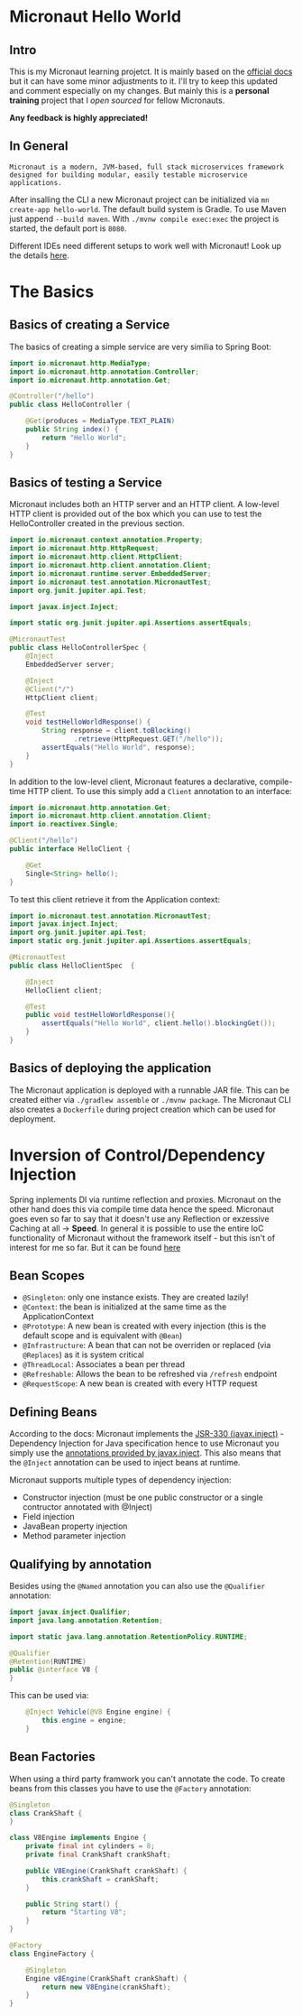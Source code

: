 # Micronaut Hello World

## Intro

This is my Micronaut learning projetct. It is mainly based on the [official docs](https://docs.micronaut.io/latest/guide/index.html#) but it can have some minor adjustments to it. I'll try to keep this updated and comment especially on my changes. But mainly this is a **personal training** project that I _open sourced_ for fellow Micronauts.

**Any feedback is highly appreciated!**

## In General

    Micronaut is a modern, JVM-based, full stack microservices framework designed for building modular, easily testable microservice applications.

After insalling the CLI a new Micronaut project can be initialized via `mn create-app hello-world`. The default build system is Gradle. To use Maven just append `--build maven`. With `./mvnw compile exec:exec` the project is started, the default port is `8080`.

Different IDEs need different setups to work well with Micronaut! Look up the details [here](https://docs.micronaut.io/latest/guide/index.html#ideSetup).

# The Basics

## Basics of creating a Service

The basics of creating a simple service are very similia to Spring Boot:

```java
import io.micronaut.http.MediaType;
import io.micronaut.http.annotation.Controller;
import io.micronaut.http.annotation.Get;

@Controller("/hello")
public class HelloController {

    @Get(produces = MediaType.TEXT_PLAIN)
    public String index() {
        return "Hello World";
    }
}
```

## Basics of testing a Service

Micronaut includes both an HTTP server and an HTTP client. A low-level HTTP client is provided out of the box which you can use to test the HelloController created in the previous section.

```java
import io.micronaut.context.annotation.Property;
import io.micronaut.http.HttpRequest;
import io.micronaut.http.client.HttpClient;
import io.micronaut.http.client.annotation.Client;
import io.micronaut.runtime.server.EmbeddedServer;
import io.micronaut.test.annotation.MicronautTest;
import org.junit.jupiter.api.Test;

import javax.inject.Inject;

import static org.junit.jupiter.api.Assertions.assertEquals;

@MicronautTest
public class HelloControllerSpec {
    @Inject
    EmbeddedServer server;

    @Inject
    @Client("/")
    HttpClient client;

    @Test
    void testHelloWorldResponse() {
        String response = client.toBlocking()
                .retrieve(HttpRequest.GET("/hello"));
        assertEquals("Hello World", response);
    }
}
```

In addition to the low-level client, Micronaut features a declarative, compile-time HTTP client. To use this simply add a `Client` annotation to an interface:

```java
import io.micronaut.http.annotation.Get;
import io.micronaut.http.client.annotation.Client;
import io.reactivex.Single;

@Client("/hello")
public interface HelloClient {

    @Get
    Single<String> hello();
}
```

To test this client retrieve it from the Application context:

```java
import io.micronaut.test.annotation.MicronautTest;
import javax.inject.Inject;
import org.junit.jupiter.api.Test;
import static org.junit.jupiter.api.Assertions.assertEquals;

@MicronautTest
public class HelloClientSpec  {

    @Inject
    HelloClient client;

    @Test
    public void testHelloWorldResponse(){
        assertEquals("Hello World", client.hello().blockingGet());
    }
}
```

## Basics of deploying the application

The Micronaut application is deployed with a runnable JAR file. This can be created either via `./gradlew assemble` or `./mvnw package`. The Micronaut CLI also creates a `Dockerfile` during project creation which can be used for deployment.

# Inversion of Control/Dependency Injection

Spring inplements DI via runtime reflection and proxies. Micronaut on the other hand does this via compile time data hence the speed. Micronaut goes even so far to say that it doesn't use any Reflection or exzessive Caching at all -> **Speed**. In general it is possible to use the entire IoC functionality of Micronaut without the framework itself - but this isn't of interest for me so far. But it can be found [here](https://docs.micronaut.io/latest/guide/index.html#inversionofcontrol)

## Bean Scopes

- `@Singleton`: only one instance exists. They are created lazily!
- `@Context`: the bean is initialized at the same time as the ApplicationContext
- `@Prototype`: A new bean is created with every injection (this is the default scope and is equivalent with `@Bean`)
- `@Infrastructure`: A bean that can not be overriden or replaced (via `@Replaces`) as it is system critical
- `@ThreadLocal`: Associates a bean per thread
- `@Refreshable`: Allows the bean to be refreshed via `/refresh` endpoint
- `@RequestScope`: A new bean is created with every HTTP request

## Defining Beans

According to the docs: Micronaut implements the [JSR-330 (javax.inject)](http://javax-inject.github.io/javax-inject/) - Dependency Injection for Java specification hence to use Micronaut you simply use the [annotations provided by javax.inject](https://docs.oracle.com/javaee/6/api/javax/inject/package-summary.html). This also means that the `@Inject` annotation can be used to inject beans at runtime.

Micronaut supports multiple types of dependency injection:

- Constructor injection (must be one public constructor or a single contructor annotated with @Inject)
- Field injection
- JavaBean property injection
- Method parameter injection

## Qualifying by annotation

Besides using the `@Named` annotation you can also use the `@Qualifier` annotation:

```java
import javax.inject.Qualifier;
import java.lang.annotation.Retention;

import static java.lang.annotation.RetentionPolicy.RUNTIME;

@Qualifier
@Retention(RUNTIME)
public @interface V8 {
}
```

This can be used via:

```java
    @Inject Vehicle(@V8 Engine engine) {
        this.engine = engine;
    }
```

## Bean Factories

When using a third party framwork you can't annotate the code. To create beans from this classes you have to use the `@Factory` annotation:

```java
@Singleton
class CrankShaft {
}

class V8Engine implements Engine {
    private final int cylinders = 8;
    private final CrankShaft crankShaft;

    public V8Engine(CrankShaft crankShaft) {
        this.crankShaft = crankShaft;
    }

    public String start() {
        return "Starting V8";
    }
}

@Factory
class EngineFactory {

    @Singleton
    Engine v8Engine(CrankShaft crankShaft) {
        return new V8Engine(crankShaft);
    }
}
```
